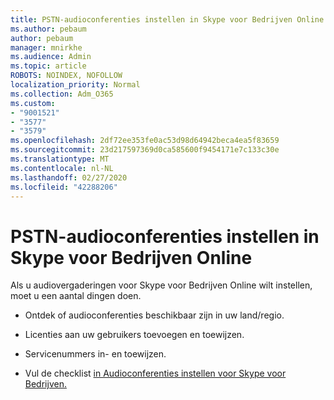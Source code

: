 ```yaml
---
title: PSTN-audioconferenties instellen in Skype voor Bedrijven Online
ms.author: pebaum
author: pebaum
manager: mnirkhe
ms.audience: Admin
ms.topic: article
ROBOTS: NOINDEX, NOFOLLOW
localization_priority: Normal
ms.collection: Adm_O365
ms.custom:
- "9001521"
- "3577"
- "3579"
ms.openlocfilehash: 2df72ee353fe0ac53d98d64942beca4ea5f83659
ms.sourcegitcommit: 23d217597369d0ca585600f9454171e7c133c30e
ms.translationtype: MT
ms.contentlocale: nl-NL
ms.lasthandoff: 02/27/2020
ms.locfileid: "42288206"
---
```

# <a name="setup-pstn-dial-in-audio-conferencing-in-skype-for-business-online"></a>PSTN-audioconferenties instellen in Skype voor Bedrijven Online

Als u audiovergaderingen voor Skype voor Bedrijven Online wilt instellen, moet u een aantal dingen doen. 

- Ontdek of audioconferenties beschikbaar zijn in uw land/regio.

- Licenties aan uw gebruikers toevoegen en toewijzen.

- Servicenummers in- en toewijzen.

- Vul de checklist [in Audioconferenties instellen voor Skype voor Bedrijven.](https://docs.microsoft.com/SkypeForBusiness/audio-conferencing-in-office-365/set-up-audio-conferencing)
